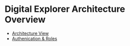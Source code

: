 # Digital Explorer Architecture Overview

* [Architecture View](ArchitectureViews.md)
* [Authenication & Roles](Authenication&Roles.md)